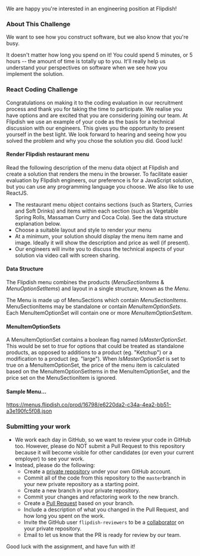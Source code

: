 We are happy you're interested in an engineering position at Flipdish!

### About This Challenge
We want to see how you construct software, but we also know that you're busy.

It doesn't matter how long you spend on it! You could spend 5 minutes, or 5 hours -- the amount of time is totally up to you. It'll really help us understand your perspectives on software when we see how you implement the solution.

### React Coding Challenge

Congratulations on making it to the coding evaluation in our recruitment
process and thank you for taking the time to participate. We realise you have
options and are excited that you are considering joining our team. At Flipdish
we use an example of your code as the basis for a technical discussion with
our engineers. This gives you the opportunity to present yourself in the best
light. We look forward to hearing and seeing how you solved the problem and
why you chose the solution you did.
Good luck!

#### Render Flipdish restaurant menu

Read the following description of the menu data object at Flipdish and create
a solution that renders the menu in the browser. To facilitate easier evaluation
by Flipdish engineers, our preference is for a JavaScript solution, but you can
use any programming language you choose. We also like to use ReactJS.

- The restaurant menu object contains sections (such as Starters, Curries
and Soft Drinks) and items within each section (such as Vegetable Spring
Rolls, Massaman Curry and Coca Cola). See the data structure explanation
below.
 - Choose a suitable layout and style to render your menu
 - At a minimum, your solution should display the menu item name and image.
Ideally it will show the description and price as well (if present).
 - Our engineers will invite you to discuss the technical aspects of your
solution via video call with screen sharing.

#### Data Structure

The Flipdish menu combines the products
(<em>MenuSectionItems</em> & <em>MenuOptionSetItems</em>) and layout in a single structure,
known as the <em>Menu</em>.

The Menu is made up of MenuSections which contain <em>MenuSectionItems</em>.
MenuSectionItems may be standalone or contain <em>MenuItemOptionSets</em>. Each
MenuItemOptionSet will contain one or more <em>MenuItemOptionSetItem</em>.

#### MenuItemOptionSets

A MenuItemOptionSet contains a boolean flag named <em>IsMasterOptionSet</em>. This
would be set to <em>true</em> for options that could be treated as standalone
products, as opposed to additions to a product (eg. "Ketchup") or a
modification to a product (eg. "large").
When <em>IsMasterOptionSet</em> is set to true on a MenuItemOptionSet, the price of the
menu item is calculated based on the MenuItemOptionSetItems in the
MenuItemOptionSet, and the price set on the MenuSectionItem is ignored.

#### Sample Menu...
https://menus.flipdish.co/prod/16798/e6220da2-c34a-4ea2-bb51-a3e190fc5f08.json


### Submitting your work
* We work each day in GitHub, so we want to review your code in GitHub too. However, please do NOT submit a Pull Request to this repository because it will become visible for other candidates (or even your current employer) to see your work.
* Instead, please do the following:
  - Create a [private repository](https://docs.github.com/en/free-pro-team@latest/github/creating-cloning-and-archiving-repositories/about-repository-visibility) under your own GitHub account.
  - Commit all of the code from this repository to the `master`branch in your new private repository as a starting point.
  - Create a new branch in your private repository.
  - Commit your changes and refactoring work to the new branch.
  - Create a [Pull Request](https://docs.github.com/en/free-pro-team@latest/github/collaborating-with-issues-and-pull-requests/about-pull-requests) based on your branch.
  - Include a description of what you changed in the Pull Request, and how long you spent on the work.
  - Invite the GitHub user `flipdish-reviewers` to be a [collaborator](https://docs.github.com/en/free-pro-team@latest/github/setting-up-and-managing-your-github-user-account/inviting-collaborators-to-a-personal-repository) on your private repository.
  - Email to let us know that the PR is ready for review by our team.

Good luck with the assignment, and have fun with it!
